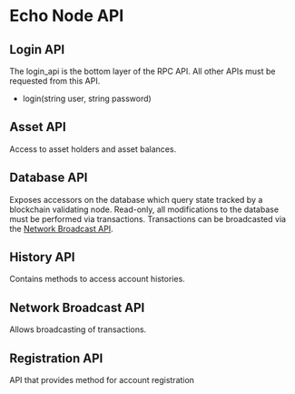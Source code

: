 # Echo Node API

## Login API

The login_api is the bottom layer of the RPC API. All other APIs must be
requested from this API.

* login(string user, string password)

## Asset API 

Access to asset holders and asset balances.

## Database API

Exposes accessors on the database which query state tracked by a
blockchain validating node. Read-only, all modifications to the database
must be performed via transactions. Transactions can be broadcasted via
the [Network Broadcast API](network-broadcast-api.md).

## History API

Contains methods to access account histories.

## Network Broadcast API

Allows broadcasting of transactions.

## Registration API

API that provides method for account registration
